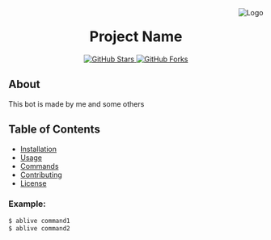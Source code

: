 <div style="position: relative;">
  <img src="https://cdn.discordapp.com/attachments/1152488450130452497/1152939469784227963/Adobe_Express_20230917_0452580_1.png" alt="Logo" style="position: absolute; top: 0; right: 0;">
</div>

<h1 align="center">Project Name</h1>

<p align="center">
  <a href="https://github.com/yourusername/your-repository/stargazers">
    <img src="https://img.shields.io/github/stars/yourusername/your-repository?style=for-the-badge" alt="GitHub Stars">
  </a>
  <a href="https://github.com/yourusername/your-repository/network">
    <img src="https://img.shields.io/github/forks/yourusername/your-repository?style=for-the-badge" alt="GitHub Forks">
  </a>
</p>

<h2>About</h2>

<p>
  This bot is made by me and some others
</p>

## Table of Contents

- [Installation](#installation)
- [Usage](#usage)
- [Commands](#commands)
- [Contributing](#contributing)
- [License](#license)



### Example:

```bash
$ ablive command1
$ ablive command2
